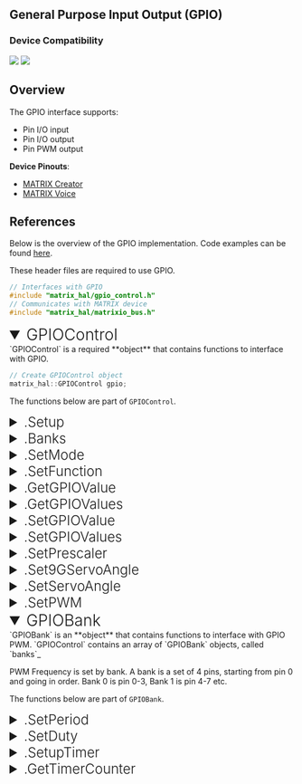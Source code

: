 <h2 style="padding-top:0">General Purpose Input Output (GPIO)</h2>

### Device Compatibility

<img class="creator-compatibility-icon" src="../../img/creator-icon.svg">
<img class="voice-compatibility-icon" src="../../img/voice-icon.svg">

## Overview

The GPIO interface supports:

- Pin I/O input
- Pin I/O output
- Pin PWM output

**Device Pinouts**:

- [MATRIX Creator](/matrix-creator/resources/pinout.md)
- [MATRIX Voice](/matrix-voice/resources/pinout.md)

## References

Below is the overview of the GPIO implementation. Code examples can be found [here](/matrix-hal/examples/gpio).

These header files are required to use GPIO.

```c++
// Interfaces with GPIO
#include "matrix_hal/gpio_control.h"
// Communicates with MATRIX device
#include "matrix_hal/matrixio_bus.h"
```

<details markdown="1" open>
<summary style="font-size: 1.75rem; font-weight: 300;">GPIOControl</summary>
`GPIOControl` is a required **object** that contains functions to interface with GPIO.

```c++
// Create GPIOControl object
matrix_hal::GPIOControl gpio;
```

The functions below are part of `GPIOControl`.

<details markdown="1">
<summary style="font-size: 1.5rem; font-weight: 300;">.Setup</summary>
`Setup` is a **function** that takes a `MatrixIOBus` object as a parameter and sets that object as the bus to use for communicating with MATRIX device.

```c++
// Function declaration in header file
void Setup(MatrixIOBus *bus);
```
<!--  -->
```c++
// Set gpio to use MatrixIOBus bus
gpio.Setup(&bus);
```

</details>

<details markdown="1">
<summary style="font-size: 1.5rem; font-weight: 300;">.Banks</summary>
`Banks` is a **function** that returns a `banks_` array of `GPIOBank` objects.

```c++
// Function declaration in header file
GPIOBank &Bank(uint16_t bank) { return banks_[bank]; }
```
<!--  -->
```c++
// Returns banks_[index]
gpio.Banks(index);
```

</details>

<details markdown="1">
<summary style="font-size: 1.5rem; font-weight: 300;">.SetMode</summary>
`SetMode` is a **function** that sets GPIO pin(s) to output or input.
`SetMode` is overloaded, and there are two definitions for the function.

For setting single GPIO pin.

```c++
// Function declaration in header file
// For setting single GPIO pin
bool SetMode(uint16_t pin, uint16_t mode);
```
<!--  -->
```c++
// Sets pin 0 to output
gpio.SetMode(0, 1);
// Sets pin 0 to input
gpio.SetMode(0, 0);
```

For setting multiple GPIO pins.

```c++
// Function declaration in header file
// For setting multiple pins
bool SetMode(unsigned char *pinList, int length, uint16_t mode);
```
<!--  -->
```c++
unsigned char inputPinList[8] = {0, 2, 4, 6, 8, 10, 12, 14};
unsigned char outputPinList[8] = {1, 3, 5, 7, 9, 11, 13, 15};

// Sets pins in inputPinList to input
gpio.SetMode(inputPinList, sizeof(inputPinList), 0);
// Sets pins in outputPinList to output
gpio.SetMode(outputPinList, sizeof(outputPinList), 1);
```

</details>

<details markdown="1">
<summary style="font-size: 1.5rem; font-weight: 300;">.SetFunction</summary>
`SetFunction` is a **function** that sets a single GPIO pin to I/O or PWM mode.

```c++
// Function declaration in header file
bool SetFunction(uint16_t pin, uint16_t function);
```
<!--  -->
```c++
// Sets pin 0 to I/O mode
gpio.SetFunction(0, 0);
// Sets pin 0 to PWM mode
gpio.SetFunction(0, 1);
```

</details>

<details markdown="1">
<summary style="font-size: 1.5rem; font-weight: 300;">.GetGPIOValue</summary>
`GetGPIOValue` is a **function** that returns a GPIO value.

```c++
// Function declaration in header file
uint16_t GetGPIOValue(uint16_t pin);
```
<!--  -->
```c++
// Gets value of pin 0
bool value = gpio.GetGPIOValue(0);
```

</details>

<details markdown="1">
<summary style="font-size: 1.5rem; font-weight: 300;">.GetGPIOValues</summary>
`GetGPIOValues` is a **function** that returns all GPIO values, each bit of the returned 16bit integer represents a pin.

```c++
// Function declaration in header file
uint16_t GetGPIOValues();
```
<!--  -->
```c++
// Gets all pin values
uint16_t values = gpio.GetGPIOValues();
```

</details>

<details markdown="1">
<summary style="font-size: 1.5rem; font-weight: 300;">.SetGPIOValue</summary>
`SetGPIOValue` is a **function** that sets a GPIO value.

```c++
// Function declaration in header file
bool SetGPIOValue(uint16_t pin, uint16_t value);
```
<!--  -->
```c++
// Sets pin 0 to on
gpio.SetGPIOValue(0, 1);
// Sets pin 0 to off
gpio.SetGPIOValue(0, 0);
```

</details>

<details markdown="1">
<summary style="font-size: 1.5rem; font-weight: 300;">.SetGPIOValues</summary>
`SetGPIOValues` is a **function** that sets multiple GPIO values.

```c++
// Function declaration in header file
bool SetGPIOValues(unsigned char *pinList, int length, uint16_t value);
```
<!--  -->
```c++
unsigned char onPinList[8] = {0, 2, 4, 6, 8, 10, 12, 14};
unsigned char offPinList[8] = {1, 3, 5, 7, 9, 11, 13, 15};

// Sets pins in onPinList to on
gpio.SetGPIOValues(onPinList, sizeof(onPinList), 1);
// Sets pins in offPinList to off
gpio.SetGPIOValues(offPinList, sizeof(offPinList), 0);
```

</details>

<details markdown="1">
<summary style="font-size: 1.5rem; font-weight: 300;">.SetPrescaler</summary>
`SetPrescaler` is a **function** that sets the prescaler for the FPGA clock.

```c++
// Function declaration in header file
bool SetPrescaler(uint16_t bank, uint16_t prescaler);
```
<!--  -->
```c++
// Set prescaler for bank 0 to 32
// 2^5 = 32
gpio.SetPrescaler(0, 5);
```

</details>

<details markdown="1">
<summary style="font-size: 1.5rem; font-weight: 300;">.Set9GServoAngle</summary>
`Set9GServoAngle` is a **function** that sets a servo angle. It is based on SG90 servo calibration.

```c++
// Function declaration in header file
bool Set9GServoAngle(float angle, uint16_t pin);
```
<!--  -->
```c++
// Set servo angle to 70 degrees on pin 0
gpio.SetPrescaler(70, 0);
```

</details>

<details markdown="1">
<summary style="font-size: 1.5rem; font-weight: 300;">.SetServoAngle</summary>
`SetServoAngle` is a **function** that sets a servo angle. It is based on the min_pulse_ms entered.

```c++
// Function declaration in header file
bool SetServoAngle(float angle, float min_pulse_ms, uint16_t pin);
```
<!--  -->
```c++
// Set servo angle to 70 degrees on pin 0
// For a servo that accepts a minimum pulse of 0.8ms
gpio.SetServoAngle(70, 0.8, 0);
```

</details>

<details markdown="1">
<summary style="font-size: 1.5rem; font-weight: 300;">.SetPWM</summary>
`SetPWM` is a **function** that sets a PWM output.

```c++
// Function declaration in header file
bool SetPWM(float frequency, float percentage, uint16_t pin);
```
<!--  -->
```c++
// Set PWM output to 50Hz, with a 25% duty cycle on pin 0
gpio.SetPWM(50, 25, 0);
```

</details>
</details>

<details markdown="1" open>
<summary style="font-size: 1.75rem; font-weight: 300;">GPIOBank</summary>
`GPIOBank` is an **object** that contains functions to interface with GPIO PWM. `GPIOControl` contains an array of `GPIOBank` objects, called `banks`_

PWM Frequency is set by bank. A bank is a set of 4 pins, starting from pin 0 and going in order. Bank 0 is pin 0-3, Bank 1 is pin 4-7 etc.

The functions below are part of `GPIOBank`.

<details markdown="1">
<summary style="font-size: 1.5rem; font-weight: 300;">.SetPeriod</summary>
`SetPeriod` is a **function** that sets the PWM period.

```c++
// Function declaration in header file
bool SetPeriod(uint16_t period);
```
<!--  -->
```c++
// Set PWM period for bank 0 to 50000 FPGA clock ticks
gpio.Banks(0).SetPeriod(50000);
```

</details>

<details markdown="1">
<summary style="font-size: 1.5rem; font-weight: 300;">.SetDuty</summary>
`SetDuty` is a **function** that sets the PWM duty.

```c++
// Function declaration in header file
bool SetDuty(uint16_t channel, uint16_t duty);
```
<!--  -->
```c++
// Set PWM duty for channel 0 of bank 0 to 10000 FPGA clock ticks
gpio.Banks(0).SetDuty(0, 10000);
```

</details>

<details markdown="1">
<summary style="font-size: 1.5rem; font-weight: 300;">.SetupTimer</summary>
>Under Maintenance

`SetupTimer` is a **function** that sets up the timer.

```c++
// Function declaration in header file
bool SetupTimer(uint16_t channel, uint16_t init_event, uint16_t final_event);
```

</details>

<details markdown="1">
<summary style="font-size: 1.5rem; font-weight: 300;">.GetTimerCounter</summary>
>Under Maintenance

`GetTimerCounter` is a **function** that returns the timer counter.

```c++
// Function declaration in header file
uint16_t GetTimerCounter(uint16_t channel);
```

</details>
</details>
